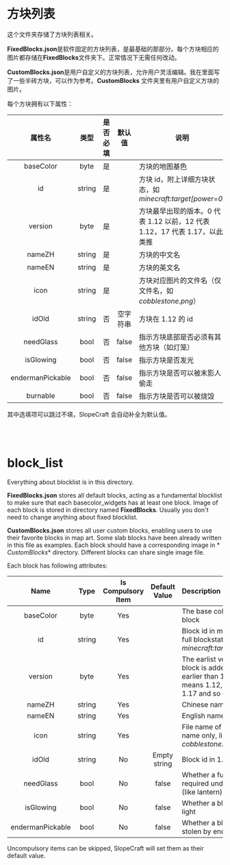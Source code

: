 # 方块列表

这个文件夹存储了方块列表相关。

**FixedBlocks.json**是软件固定的方块列表，是最基础的那部分。每个方块相应的图片都存储在**FixedBlocks**文件夹下。正常情况下无需任何改动。

**CustomBlocks.json**是用户自定义的方块列表，允许用户灵活编辑。我在里面写了一些半砖方块，可以作为参考。**CustomBlocks**
文件夹里有用户自定义方块的图片。

每个方块拥有以下属性：

|       属性名        |   类型   | 是否必填 |  默认值  | 说明                                                |
|:----------------:|:------:|:----:|:-----:|---------------------------------------------------|
|    baseColor     |  byte  |  是   |       | 方块的地图基色                                           |
|        id        | string |  是   |       | 方块 id，附上详细方块状态，如*minecraft:target[power=0]*       |
|     version      |  byte  |  是   |       | 方块最早出现的版本。0 代表 1.12 以前，12 代表 1.12，17 代表 1.17，以此类推 |
|      nameZH      | string |  是   |       | 方块的中文名                                            |
|      nameEN      | string |  是   |       | 方块的英文名                                            |
|       icon       | string |  是   |       | 方块对应图片的文件名（仅文件名，如*cobblestone.png*）               |
|      idOld       | string |  否   | 空字符串  | 方块在 1.12 的 id                                     |
|    needGlass     |  bool  |  否   | false | 指示方块底部是否必须有其他方块（如灯笼）                              |
|    isGlowing     |  bool  |  否   | false | 指示方块是否发光                                          |
| endermanPickable |  bool  |  否   | false | 指示方块是否可以被末影人偷走                                    |
|     burnable     |  bool  |  否   | false | 指示方块是否可以被烧毁                                       |

其中选填项可以跳过不填，SlopeCraft 会自动补全为默认值。

<br>
<br>

# block_list

Everything about blocklist is in this directory.

**FixedBlocks.json** stores all default blocks, acting as a fundamental blocklist to make sure that each
basecolor_widgets has at least one block. Image of each block is stored in directory named **FixedBlocks**. Usually you
don't need to change anything about fixed blocklist.

**CustomBlocks.json** stores all user custom blocks, enabling users to use their favorite blocks in map art. Some slab
blocks have been already written in this file as examples. Each block should have a corresponding image in *
*CustomBlocks** directory. Different blocks can share single image file.

Each block has following attributes:

|       Name       |  Type  | Is Compulsory Item | Default Value | Description                                                                                                |
|:----------------:|:------:|:------------------:|:-------------:|:-----------------------------------------------------------------------------------------------------------|
|    baseColor     |  byte  |        Yes         |               | The base color of this block                                                                               |
|        id        | string |        Yes         |               | Block id in minecraft with full blockstates, like *minecraft:target[power=0]*                              |
|     version      |  byte  |        Yes         |               | The earlist version when block is added. 0 means earlier than 1.12, 12 means 1.12, 17 means 1.17 and so on |
|      nameZH      | string |        Yes         |               | Chinese name                                                                                               |
|      nameEN      | string |        Yes         |               | English name                                                                                               |
|       icon       | string |        Yes         |               | File name of image ( file name only, like *cobblestone.png*)                                               |
|      idOld       | string |         No         | Empty string  | Block id in 1.12                                                                                           |
|    needGlass     |  bool  |         No         |     false     | Whether a full block is required under this block (like lantern)                                           |
|    isGlowing     |  bool  |         No         |     false     | Whether a block emits light                                                                                |
| endermanPickable |  bool  |         No         |     false     | Whether a block could be stolen by enderman                                                                |

Uncompulsory items can be skipped, SlopeCraft will set them as their default value.